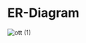 # ER-Diagram
![ott (1)](https://github.com/dee161/ER-Diagram/assets/76099926/9f5492d7-be49-404e-9309-d3832b2e487c)
